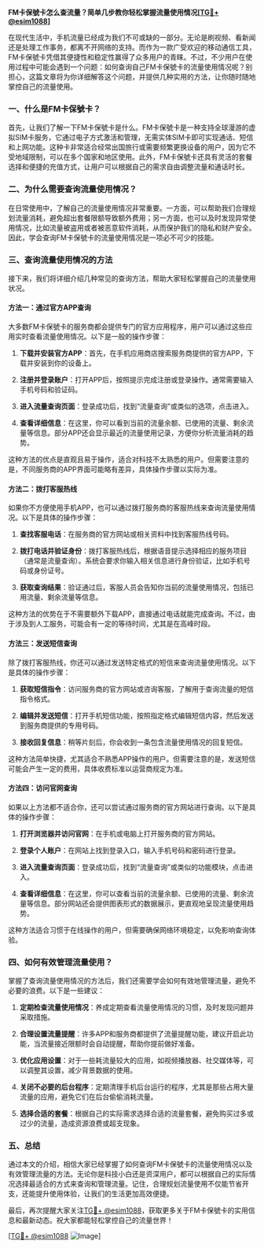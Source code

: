 **FM卡保號卡怎么查流量？简单几步教你轻松掌握流量使用情况[[TG💪+ @esim1088](https://t.me/s/esim1088)]**

在现代生活中，手机流量已经成为我们不可或缺的一部分。无论是刷视频、看新闻还是处理工作事务，都离不开网络的支持。而作为一款广受欢迎的移动通信工具，FM卡保號卡凭借其便捷性和稳定性赢得了众多用户的青睐。不过，不少用户在使用过程中可能会遇到一个问题：如何查询自己FM卡保號卡的流量使用情况呢？别担心，这篇文章将为你详细解答这个问题，并提供几种实用的方法，让你随时随地掌控自己的流量使用。

### 一、什么是FM卡保號卡？

首先，让我们了解一下FM卡保號卡是什么。FM卡保號卡是一种支持全球漫游的虚拟SIM卡服务，它通过电子方式激活和管理，无需实体SIM卡即可实现通话、短信和上网功能。这种卡非常适合经常出国旅行或需要频繁更换设备的用户，因为它不受地域限制，可以在多个国家和地区使用。此外，FM卡保號卡还具有灵活的套餐选择和便捷的充值方式，让用户可以根据自己的需求自由调整流量和通话时长。

### 二、为什么需要查询流量使用情况？

在日常使用中，了解自己的流量使用情况非常重要。一方面，可以帮助我们合理规划流量消耗，避免超出套餐限额导致额外费用；另一方面，也可以及时发现异常使用情况，比如流量被盗用或者被恶意软件消耗，从而保护我们的隐私和财产安全。因此，学会查询FM卡保號卡的流量使用情况是一项必不可少的技能。

### 三、查询流量使用情况的方法

接下来，我们将详细介绍几种常见的查询方法，帮助大家轻松掌握自己的流量使用状况。

#### 方法一：通过官方APP查询

大多数FM卡保號卡的服务商都会提供专门的官方应用程序，用户可以通过这些应用实时查看流量使用情况。以下是一般的操作步骤：

1. **下载并安装官方APP**：首先，在手机应用商店搜索服务商提供的官方APP，下载并安装到你的设备上。
   
2. **注册并登录账户**：打开APP后，按照提示完成注册或登录操作。通常需要输入手机号码和验证码。

3. **进入流量查询页面**：登录成功后，找到“流量查询”或类似的选项，点击进入。

4. **查看详细信息**：在这里，你可以看到当前的流量余额、已使用的流量、剩余流量等信息。部分APP还会显示最近的流量使用记录，方便你分析流量消耗的趋势。

这种方法的优点是直观且易于操作，适合对科技不太熟悉的用户。但需要注意的是，不同服务商的APP界面可能略有差异，具体操作步骤以实际为准。

#### 方法二：拨打客服热线

如果你不方便使用手机APP，也可以通过拨打服务商的客服热线来查询流量使用情况。以下是具体的操作步骤：

1. **查找客服电话**：在服务商的官方网站或相关资料中找到客服热线号码。

2. **拨打电话并验证身份**：拨打客服热线后，根据语音提示选择相应的服务项目（通常是流量查询）。系统会要求你输入相关信息进行身份验证，比如手机号码或身份证号。

3. **获取查询结果**：验证通过后，客服人员会告知你当前的流量使用情况，包括已用流量、剩余流量等信息。

这种方法的优势在于不需要额外下载APP，直接通过电话就能完成查询。不过，由于涉及到人工服务，可能会有一定的等待时间，尤其是在高峰时段。

#### 方法三：发送短信查询

除了拨打客服热线，你还可以通过发送特定格式的短信来查询流量使用情况。以下是具体的操作步骤：

1. **获取短信指令**：访问服务商的官方网站或咨询客服，了解用于查询流量的短信指令格式。

2. **编辑并发送短信**：打开手机短信功能，按照指定格式编辑短信内容，然后发送到服务商提供的专用号码。

3. **接收回复信息**：稍等片刻后，你会收到一条包含流量使用情况的回复短信。

这种方法简单快捷，尤其适合不熟悉APP操作的用户。但需要注意的是，发送短信可能会产生一定的费用，具体收费标准以运营商规定为准。

#### 方法四：访问官网查询

如果以上方法都不适合你，还可以尝试通过服务商的官方网站进行查询。以下是具体的操作步骤：

1. **打开浏览器并访问官网**：在手机或电脑上打开服务商的官方网站。

2. **登录个人账户**：在网站上找到登录入口，输入手机号码和密码进行登录。

3. **进入流量查询页面**：登录成功后，找到“流量查询”或类似的功能模块，点击进入。

4. **查看详细信息**：在这里，你可以查看当前的流量余额、已使用的流量、剩余流量等信息。部分网站还会提供图表形式的数据展示，更直观地呈现流量使用趋势。

这种方法适合习惯于在线操作的用户，但需要确保网络环境稳定，以免影响查询体验。

### 四、如何有效管理流量使用？

掌握了查询流量使用情况的方法后，我们还需要学会如何有效地管理流量，避免不必要的浪费。以下是一些建议：

1. **定期检查流量使用情况**：养成定期查看流量使用情况的习惯，及时发现问题并采取措施。

2. **合理设置流量提醒**：许多APP和服务商都提供了流量提醒功能，建议开启此功能，当流量接近限额时会自动提醒，帮助你提前做好准备。

3. **优化应用设置**：对于一些耗流量较大的应用，如视频播放器、社交媒体等，可以调整其设置，减少背景数据的使用。

4. **关闭不必要的后台程序**：定期清理手机后台运行的程序，尤其是那些占用大量流量的应用，避免它们在后台偷偷消耗流量。

5. **选择合适的套餐**：根据自己的实际需求选择合适的流量套餐，避免购买过多或过少的流量，造成资源浪费或超支现象。

### 五、总结

通过本文的介绍，相信大家已经掌握了如何查询FM卡保號卡的流量使用情况以及有效管理流量的方法。无论你是科技小白还是资深用户，都可以根据自己的实际情况选择最适合的方式来查询和管理流量。记住，合理规划流量使用不仅能节省开支，还能提升使用体验，让我们的生活更加高效便捷。

最后，再次提醒大家关注[TG💪+ @esim1088](https://t.me/s/esim1088)，获取更多关于FM卡保號卡的实用信息和最新动态。祝大家都能轻松掌控自己的流量世界！

[[TG💪+ @esim1088](https://t.me/s/esim1088) ![Image](https://i.postimg.cc/4NQfJmqS/Snipaste-2025-05-13-00-14-12.png)]